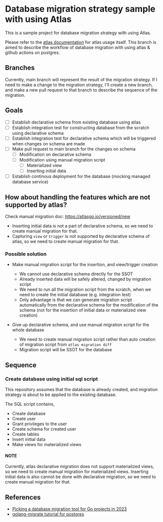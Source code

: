 # Database migration strategy sample with using Atlas

This is a sample project for database migration strategy with using Atlas.

Please refer to the [atlas documentation](https://atlasgo.io/getting-started) for atlas usage itself.
This branch is aimed to describe the workflow of database migration with using atlas & github actions on postgres.

## Branches

Currently, main branch will represent the result of the migration strategy.
If I need to make a change to the migration strategy, I'll create a new branch, and make a new pull request to that branch to describe the sequence of the migration.

## Goals

- [ ] Establish declarative schema from existing database using atlas
- [ ] Establish integration test for constructing database from the scratch using declarative schema
- [ ] Establish integration test for declarative schema which will be triggered when changes on schema are made
- [ ] Make pull request to main branch for the changes on schema
  - [ ] Modification on declarative schema
  - [ ] Modification using manual migration script
    - [ ] Materialized view
    - [ ] Inserting initial data
- [ ] Establish continous deployment for the database (mocking managed database service)

## How about handling the features which are not supported by atlas?

Check manual migration doc: https://atlasgo.io/versioned/new  

- Inserting initial data is not a part of declarative schema, so we need to create manual migration for that.
- Capturing `view` or `trigger` is not supported by declarative schema of atlas, so we need to create manual migration for that.

### Possible solution

- Make manual migration script for the insertion, and view/trigger creation
  - We cannot use declarative schema directly for the SSOT
  - Already inserted data will be safely altered, changed by migration script
  - We need to run all the migration script from the scratch, when we need to create the initial database (e.g. integration test)
  - Only advantage is that we can generate migration script automatically from the declarative schema for the modification of the schema (not for the insertion of initial data or materialized view creation)

- Give up declarative schema, and use manual migration script for the whole database
  - We need to create manual migration script rather than auto creation of migration script from `atlas migration diff`
  - Migration script will be SSOT for the database

## Sequence

### Create database using initial sql script

This repository assumes that the database is already created, and migration strategy is about to be applied to the existing database.

The SQL script contains,

- Create database
- Create user
- Grant privileges to the user
- Create schema for created user
- Create tables
- Insert initial data
- Make views for materialized views


#### NOTE

Currently, atlas declarative migration does not support materialized views, so we need to create manual migration for materialized views.
Inserting initial data is also cannot be done with declarative migration, so we need to create manual migration for that.



## References

- [Picking a database migration tool for Go projects in 2023](https://atlasgo.io/blog/2022/12/01/picking-database-migration-tool)
- [golang-migrate tutorial for postgres](https://github.com/golang-migrate/migrate/blob/master/database/postgres/TUTORIAL.md)
